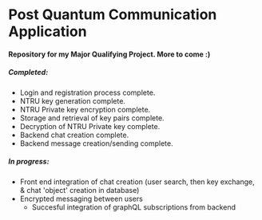 # Post Quantum Communication Application

#### Repository for my Major Qualifying Project. More to come :)

##### Completed:

- Login and registration process complete.
- NTRU key generation complete.
- NTRU Private key encryption complete.
- Storage and retrieval of key pairs complete.
- Decryption of NTRU Private key complete.
- Backend chat creation complete.
- Backend message creation/sending complete.

##### In progress:

- Front end integration of chat creation (user search, then key exchange,
  & chat 'object' creation in database)
- Encrypted messaging between users
  - Succesful integration of graphQL subscriptions from backend
